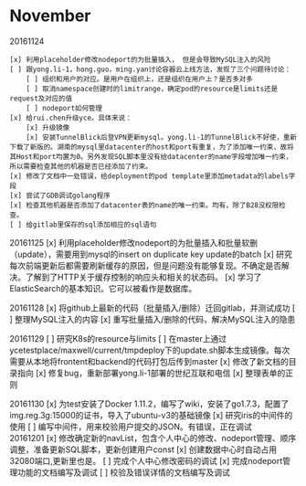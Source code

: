 November
=========
20161124

    [x] 利用placeholder修改nodeport的为批量插入， 但是会导致MySQL注入的风险
    [ ] 跟yong.li-1，hong.guo，ming.yan讨论容器云上线方法，发现了三个问题待讨论：
        [ ] 组织和用户的对应。是用户在组织上，还是组织在用户上？是否多对多
        [ ] 取消namespace创建时的limitrange，确定pod的resource是limits还是request及对应的值
        [ ] nodeport如何管理
    [x] 给rui.chen升级yce。具体来说：
        [x] 升级镜像
        [x] 安装TunnelBlick后登VPN更新mysql。yong.li-1的TunnelBlick不好使，重新下载了新版的。湖南的mysql里datacenter的host和port有重复，为了添加唯一约束，故将其Host和port均置为0。另外发现SQL脚本里没有给datacenter的name字段增加唯一约束，所以需要检查其他的机器是否已经添加了约束。
    [x] 修改了文档中一处错误，给deployment的pod template里添加metadata的labels字段 
    [x] 尝试了GDB调试golang程序
    [x] 检查其他机器是否添加了datacenter表的name的唯一约束。均有，除了B28没权限检查。
    [ ] 给gitlab里保存的sql添加相应的sql语句

20161125
    [x] 利用placeholder修改nodeport的为批量插入和批量软删（update），需要用到mysql的insert on duplicate key update的batch
    [x] 研究每次前端更新后都需要刷新缓存的原因，但是问题没有能够复现。不确定是否解决。了解到了HTTP关于缓存控制的响应头和相关的状态码。
    [x] 学习了ElasticSearch的基本知识。它可以被看作是数据库。

20161128
    [x] 将github上最新的代码（批量插入/删除）迁回gitlab，并测试成功
    [ ] 整理MySQL注入的内容
    [x] 重写批量插入/删除的代码，解决MySQL注入的隐患

20161129
    [ ] 研究K8s的resource与limits
    [ ] 在master上通过ycetestplace/maxwell/current/tmpdeploy下的update.sh脚本生成镜像。每次需要从本地将frontent和backend的代码打包后传到master
    [x] 修改了新文档的目录指向
    [x] 修复bug，重新部署yong.li-1部署的世纪互联和电信
    [x] 整理表单的正则

20161130
    [x] 为test安装了Docker 1.11.2，编写了wiki，安装了go1.7.3，配置了img.reg.3g:15000的证书，导入了ubuntu-v3的基础镜像
    [x] 研究iris的中间件的使用
    [ ] 编写中间件，用来校验用户提交的JSON。有错误，正在调试    
20161201
    [x] 修改确定新的navList，包含个人中心的修改、nodeport管理、顺序调整，准备更新SQL脚本，更新创建用户const
    [x] 创建数据中心时自动占用32080端口,更新里也是。
    [ ] 完成个人中心修改密码的调试
    [x] 完成nodeport管理功能的文档编写及调试
    [ ] 校验及错误详情的文档编写及调试
